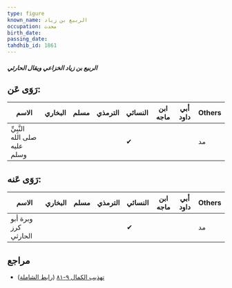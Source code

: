 ```yaml
---
type: figure
known_name: الربيع بن زياد
occupation: محدث
birth_date:
passing_date:
tahdhib_id: 1861
---
```

##### الربيع بن زياد الخزاعي ويقال الحارثي

## رَوَى عَن:
| الاسم                         | البخاري | مسلم | الترمذي | النسائي | ابن ماجه | أبي داود | Others |
| ----------------------------- | ------- | ---- | ------- | ------- | -------- | -------- | ------ |
| النَّبِيِّ صلى الله عليه وسلم |         |      |         | ✔       |          |          | مد     |
## رَوَى عَنه:
| الاسم                | البخاري | مسلم | الترمذي | النسائي | ابن ماجه | أبي داود | Others |
| -------------------- | ------- | ---- | ------- | ------- | -------- | -------- | ------ |
| وبرة أبو كرز الحارثي |         |      |         | ✔       |          |          | مد     |
## مراجع
- [تهذيب الكمال ٩-٨١](obsidian://open?vault=Tahdhib-al-Kamal&file=Figures/١٨٦١-الربيع%20بن%20زياد%20الخزاعي%20ويقال%20الحارثي) ([رابط الشاملة](https://shamela.ws/book/3722/4321))